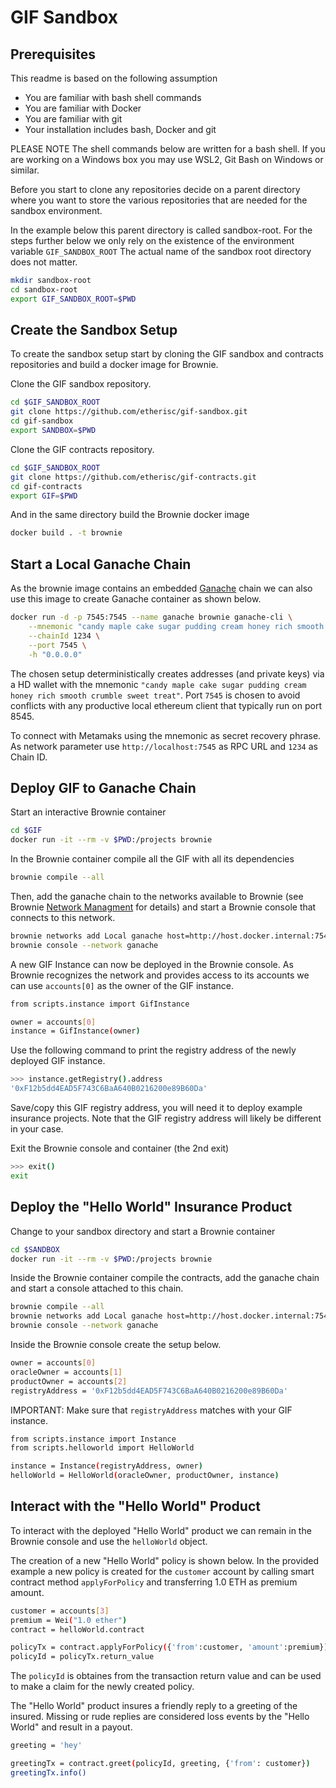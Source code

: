 # GIF Sandbox

## Prerequisites

This readme is based on the following assumption 
* You are familiar with bash shell commands
* You are familiar with Docker 
* You are familiar with git
* Your installation includes bash, Docker and git

PLEASE NOTE The shell commands below are written for a bash shell.
If you are working on a Windows box you may use WSL2, Git Bash on Windows or similar. 

Before you start to clone any repositories decide on a parent directory where you want to store the various repositories that are needed for the sandbox environment.

In the example below this parent directory is called sandbox-root. 
For the steps further below we only rely on the existence of the environment variable `GIF_SANDBOX_ROOT`
The actual name of the sandbox root directory does not matter.

```bash
mkdir sandbox-root
cd sandbox-root
export GIF_SANDBOX_ROOT=$PWD
```

## Create the Sandbox Setup

To create the sandbox setup start by cloning the GIF sandbox and contracts repositories and build a docker image for Brownie.

Clone the GIF sandbox repository.

```bash
cd $GIF_SANDBOX_ROOT
git clone https://github.com/etherisc/gif-sandbox.git
cd gif-sandbox
export SANDBOX=$PWD
```

Clone the GIF contracts repository.

```bash
cd $GIF_SANDBOX_ROOT
git clone https://github.com/etherisc/gif-contracts.git
cd gif-contracts
export GIF=$PWD
```

And in the same directory build the Brownie docker image

```bash
docker build . -t brownie
```

<!-- ### Clone the GIF Monitor Repository

```bash
cd $GIF_SANDBOX_ROOT
git clone https://github.com/etherisc/gif-monitor.git
cd gif-monitor
export GIF_MONITOR=$PWD
``` -->

<!-- And the following commands to build the GIF monitor

```bash
cd $GIF_MONITOR
cp $GIF_SANDBOX/docker/.env.development ./.env
cp $GIF_SANDBOX/docker/images/meteor/Dockerfile .
docker build . -t gif-monitor
``` -->


## Start a Local Ganache Chain

As the brownie image contains an embedded [Ganache](https://trufflesuite.com/ganache/index.html) chain we can also use this image to create Ganache container as shown below.

```bash
docker run -d -p 7545:7545 --name ganache brownie ganache-cli \
    --mnemonic "candy maple cake sugar pudding cream honey rich smooth crumble sweet treat" \
    --chainId 1234 \
    --port 7545 \
    -h "0.0.0.0"

```

The chosen setup deterministically creates addresses (and private keys) via a HD wallet with the mnemonic `"candy maple cake sugar pudding cream honey rich smooth crumble sweet treat"`.
Port `7545` is chosen to avoid conflicts with any productive local ethereum client that typically run on port 8545.

To connect with Metamaks using the mnemonic as secret recovery phrase.
As network parameter use `http://localhost:7545` as RPC URL and `1234` as Chain ID.

## Deploy GIF to Ganache Chain

Start an interactive Brownie container

```bash
cd $GIF
docker run -it --rm -v $PWD:/projects brownie
```

In the Brownie container compile all the GIF with all its dependencies

```bash
brownie compile --all
```

Then, add the ganache chain to the networks available to Brownie (see Brownie [Network Managment](https://eth-brownie.readthedocs.io/en/stable/network-management.html) for details) and start a Brownie console that connects to this network.

```bash
brownie networks add Local ganache host=http://host.docker.internal:7545 chainid=1234
brownie console --network ganache
```

A new GIF Instance can now be deployed in the Brownie console.
As Brownie recognizes the network and provides access to its accounts we can use `accounts[0]` as the owner of the GIF instance.
```bash
from scripts.instance import GifInstance

owner = accounts[0]
instance = GifInstance(owner)
```

Use the following command to print the registry address of the newly deployed GIF instance.
```bash
>>> instance.getRegistry().address
'0xF12b5dd4EAD5F743C6BaA640B0216200e89B60Da'
```

Save/copy this GIF registry address, you will need it to deploy example insurance projects.
Note that the GIF registry address will likely be different in your case. 

Exit the Brownie console and container (the 2nd exit)

```bash
>>> exit()
exit
```

## Deploy the "Hello World" Insurance Product

Change to your sandbox directory and start a Brownie container

```bash
cd $SANDBOX
docker run -it --rm -v $PWD:/projects brownie
```

Inside the Brownie container compile the contracts, add the ganache chain and start a console attached to this chain.

```bash
brownie compile --all
brownie networks add Local ganache host=http://host.docker.internal:7545 chainid=1234
brownie console --network ganache
```

Inside the Brownie console create the setup below.

```bash
owner = accounts[0]
oracleOwner = accounts[1]
productOwner = accounts[2]
registryAddress = '0xF12b5dd4EAD5F743C6BaA640B0216200e89B60Da'
```

IMPORTANT: Make sure that `registryAddress` matches with your GIF instance.

```bash
from scripts.instance import Instance
from scripts.helloworld import HelloWorld

instance = Instance(registryAddress, owner)
helloWorld = HelloWorld(oracleOwner, productOwner, instance)
```

## Interact with the "Hello World" Product

To interact with the deployed "Hello World" product we can remain in the Brownie console and use the `helloWorld` object.

The creation of a new "Hello World" policy is shown below.
In the provided example a new policy is created for the `customer` account by calling smart contract method `applyForPolicy` and transferring 1.0 ETH as premium amount.

```bash
customer = accounts[3]
premium = Wei("1.0 ether")
contract = helloWorld.contract

policyTx = contract.applyForPolicy({'from':customer, 'amount':premium})
policyId = policyTx.return_value
```

The `policyId` is obtaines from the transaction return value and can be used to make a claim for the newly created policy.

The "Hello World" product insures a friendly reply to a greeting of the insured.
Missing or rude replies are considered loss events by the "Hello World" and result in a payout.

```bash
greeting = 'hey'

greetingTx = contract.greet(policyId, greeting, {'from': customer})
greetingTx.info()
```

<!-- ## Random Stuff regarding "Hello World" insurance

TODOs

* make usage of truffle and brownie container more consistent

official style guides https://docs.soliditylang.org/en/latest/style-guide.html
in addition: https://github.com/OpenZeppelin/openzeppelin-contracts/blob/master/GUIDELINES.md


## Run the GIF Monitor

Start the GIF monitor as shown below

```bash
docker run -p 8081:3000 -d --name gif-monitor gif-monitor
```

Starting up the GIF monitor takes a while.
To monitor the startup progress you can use.

```bash
docker logs -f gif-monitor

# the following output indicates that startup has completed
=> Started your app.
=> App running at: http://localhost:3000/
```

After startup open the GIF monitor application in the browser `http://localhost:8081`
 -->

